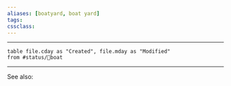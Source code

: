```yaml
---
aliases: [boatyard, boat yard]
tags: 
cssclass:
---
```

---

```dataview
table file.cday as "Created", file.mday as "Modified"
from #status/🍃boat  
```

---

See also:


